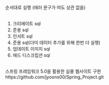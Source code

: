순서대로 실행 (에러 문구가 떠도 상관 없음) <br><br>

1. 크리에이트 sql<br>
2. 준용 sql<br>
3. 인서트 sql<br>
4. 준용 sql(더미 데이터 추가를 위해 한번 더 실행)<br>
5. 업데이트 이미지 sql<br>
6. 애드 디스크립션 sql<br>
<br>
스프링 프레임워크 5.0을 활용한 실물 웹사이트 구현<br>
https://github.com/jyoons00/Spring_Project.git<br>

